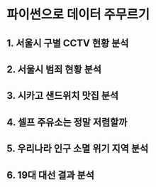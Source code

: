 # 파이썬으로 데이터 주무르기

## 1. 서울시 구별 CCTV 현황 분석

## 2. 서울시 범죄 현황 분석

## 3. 시카고 샌드위치 맛집 분석

## 4. 셀프 주유소는 정말 저렴할까

## 5. 우리나라 인구 소멸 위기 지역 분석

## 6. 19대 대선 결과 분석

